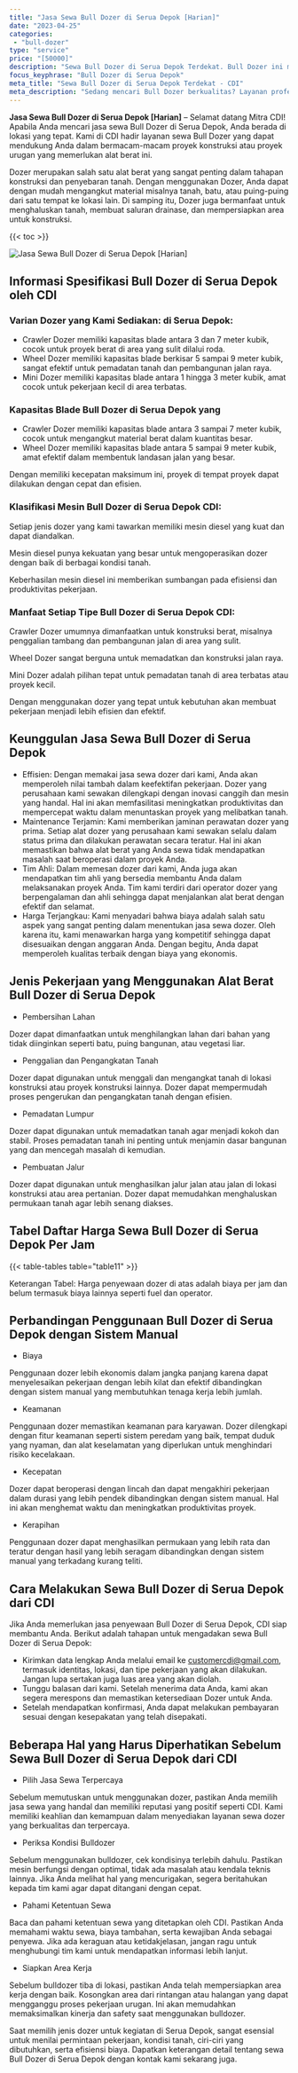 ```yaml
---
title: "Jasa Sewa Bull Dozer di Serua Depok [Harian]"
date: "2023-04-25"
categories:
 - "bull-dozer"
type: "service"
price: "[50000]"
description: "Sewa Bull Dozer di Serua Depok Terdekat. Bull Dozer ini merupakan pilihan tepat dalam proyek pembangunan sebagai alat berat berkualitas tinggi dan produktif. Dapatkan informasi lengkap dengan menghubungi kami."
focus_keyphrase: "Bull Dozer di Serua Depok"
meta_title: "Sewa Bull Dozer di Serua Depok Terdekat - CDI"
meta_description: "Sedang mencari Bull Dozer berkualitas? Layanan profesional kami siap melayani dengan solusi optimal. Dapatkan penawaran sekarang."
---
```


**Jasa Sewa Bull Dozer di Serua Depok [Harian]** – Selamat datang Mitra CDI! Apabila Anda mencari jasa sewa Bull Dozer di Serua Depok, Anda berada di lokasi yang tepat. Kami di CDI hadir layanan sewa Bull Dozer yang dapat mendukung Anda dalam bermacam-macam proyek konstruksi atau proyek urugan yang memerlukan alat berat ini.

Dozer merupakan salah satu alat berat yang sangat penting dalam tahapan konstruksi dan penyebaran tanah. Dengan menggunakan Dozer, Anda dapat dengan mudah mengangkut material misalnya tanah, batu, atau puing-puing dari satu tempat ke lokasi lain. Di samping itu, Dozer juga bermanfaat untuk menghaluskan tanah, membuat saluran drainase, dan mempersiapkan area untuk konstruksi.

{{< toc >}}

![Jasa Sewa Bull Dozer di Serua Depok [Harian]](/images/bull-dozer/bull-dozer-17.jpg)

## Informasi Spesifikasi Bull Dozer di Serua Depok oleh CDI

### Varian Dozer yang Kami Sediakan: di Serua Depok:

*   Crawler Dozer memiliki kapasitas blade antara 3 dan 7 meter kubik, cocok untuk proyek berat di area yang sulit dilalui roda.
*   Wheel Dozer memiliki kapasitas blade berkisar 5 sampai 9 meter kubik, sangat efektif untuk pemadatan tanah dan pembangunan jalan raya.
*   Mini Dozer memiliki kapasitas blade antara 1 hingga 3 meter kubik, amat cocok untuk pekerjaan kecil di area terbatas.

### Kapasitas Blade Bull Dozer di Serua Depok yang

*   Crawler Dozer memiliki kapasitas blade antara 3 sampai 7 meter kubik, cocok untuk mengangkut material berat dalam kuantitas besar.
*   Wheel Dozer memiliki kapasitas blade antara 5 sampai 9 meter kubik, amat efektif dalam membentuk landasan jalan yang besar.

Dengan memiliki kecepatan maksimum ini, proyek di tempat proyek dapat dilakukan dengan cepat dan efisien.

### Klasifikasi Mesin Bull Dozer di Serua Depok CDI:

Setiap jenis dozer yang kami tawarkan memiliki mesin diesel yang kuat dan dapat diandalkan.

Mesin diesel punya kekuatan yang besar untuk mengoperasikan dozer dengan baik di berbagai kondisi tanah.

Keberhasilan mesin diesel ini memberikan sumbangan pada efisiensi dan produktivitas pekerjaan.

### Manfaat Setiap Tipe Bull Dozer di Serua Depok CDI:

Crawler Dozer umumnya dimanfaatkan untuk konstruksi berat, misalnya penggalian tambang dan pembangunan jalan di area yang sulit.

Wheel Dozer sangat berguna untuk memadatkan dan konstruksi jalan raya.

Mini Dozer adalah pilihan tepat untuk pemadatan tanah di area terbatas atau proyek kecil.

Dengan menggunakan dozer yang tepat untuk kebutuhan akan membuat pekerjaan menjadi lebih efisien dan efektif.

## Keunggulan Jasa Sewa Bull Dozer di Serua Depok

*   Effisien: Dengan memakai jasa sewa dozer dari kami, Anda akan memperoleh nilai tambah dalam keefektifan pekerjaan. Dozer yang perusahaan kami sewakan dilengkapi dengan inovasi canggih dan mesin yang handal. Hal ini akan memfasilitasi meningkatkan produktivitas dan mempercepat waktu dalam menuntaskan proyek yang melibatkan tanah.
*   Maintenance Terjamin: Kami memberikan jaminan perawatan dozer yang prima. Setiap alat dozer yang perusahaan kami sewakan selalu dalam status prima dan dilakukan perawatan secara teratur. Hal ini akan memastikan bahwa alat berat yang Anda sewa tidak mendapatkan masalah saat beroperasi dalam proyek Anda.
*   Tim Ahli: Dalam memesan dozer dari kami, Anda juga akan mendapatkan tim ahli yang bersedia membantu Anda dalam melaksanakan proyek Anda. Tim kami terdiri dari operator dozer yang berpengalaman dan ahli sehingga dapat menjalankan alat berat dengan efektif dan selamat.
*   Harga Terjangkau: Kami menyadari bahwa biaya adalah salah satu aspek yang sangat penting dalam menentukan jasa sewa dozer. Oleh karena itu, kami menawarkan harga yang kompetitif sehingga dapat disesuaikan dengan anggaran Anda. Dengan begitu, Anda dapat memperoleh kualitas terbaik dengan biaya yang ekonomis.

## Jenis Pekerjaan yang Menggunakan Alat Berat Bull Dozer di Serua Depok

*   Pembersihan Lahan

Dozer dapat dimanfaatkan untuk menghilangkan lahan dari bahan yang tidak diinginkan seperti batu, puing bangunan, atau vegetasi liar.
*   Penggalian dan Pengangkatan Tanah

Dozer dapat digunakan untuk menggali dan mengangkat tanah di lokasi konstruksi atau proyek konstruksi lainnya. Dozer dapat mempermudah proses pengerukan dan pengangkatan tanah dengan efisien.
*   Pemadatan Lumpur

Dozer dapat digunakan untuk memadatkan tanah agar menjadi kokoh dan stabil. Proses pemadatan tanah ini penting untuk menjamin dasar bangunan yang dan mencegah masalah di kemudian.
*   Pembuatan Jalur

Dozer dapat digunakan untuk menghasilkan jalur jalan atau jalan di lokasi konstruksi atau area pertanian. Dozer dapat memudahkan menghaluskan permukaan tanah agar lebih senang diakses.

## Tabel Daftar Harga Sewa Bull Dozer di Serua Depok Per Jam

{{< table-tables table="table11" >}}

Keterangan Tabel: Harga penyewaan dozer di atas adalah biaya per jam dan belum termasuk biaya lainnya seperti fuel dan operator.

## Perbandingan Penggunaan Bull Dozer di Serua Depok dengan Sistem Manual

*   Biaya

Penggunaan dozer lebih ekonomis dalam jangka panjang karena dapat menyelesaikan pekerjaan dengan lebih kilat dan efektif dibandingkan dengan sistem manual yang membutuhkan tenaga kerja lebih jumlah.
*   Keamanan

Penggunaan dozer memastikan keamanan para karyawan. Dozer dilengkapi dengan fitur keamanan seperti sistem peredam yang baik, tempat duduk yang nyaman, dan alat keselamatan yang diperlukan untuk menghindari risiko kecelakaan.
*   Kecepatan

Dozer dapat beroperasi dengan lincah dan dapat mengakhiri pekerjaan dalam durasi yang lebih pendek dibandingkan dengan sistem manual. Hal ini akan menghemat waktu dan meningkatkan produktivitas proyek.
*   Kerapihan

Penggunaan dozer dapat menghasilkan permukaan yang lebih rata dan teratur dengan hasil yang lebih seragam dibandingkan dengan sistem manual yang terkadang kurang teliti.

## Cara Melakukan Sewa Bull Dozer di Serua Depok dari CDI

Jika Anda memerlukan jasa penyewaan Bull Dozer di Serua Depok, CDI siap membantu Anda. Berikut adalah tahapan untuk mengadakan sewa Bull Dozer di Serua Depok:

*   Kirimkan data lengkap Anda melalui email ke customercdi@gmail.com, termasuk identitas, lokasi, dan tipe pekerjaan yang akan dilakukan. Jangan lupa sertakan juga luas area yang akan diolah.
*   Tunggu balasan dari kami. Setelah menerima data Anda, kami akan segera merespons dan memastikan ketersediaan Dozer untuk Anda.
*   Setelah mendapatkan konfirmasi, Anda dapat melakukan pembayaran sesuai dengan kesepakatan yang telah disepakati.

## Beberapa Hal yang Harus Diperhatikan Sebelum Sewa Bull Dozer di Serua Depok dari CDI

*   Pilih Jasa Sewa Terpercaya

Sebelum memutuskan untuk menggunakan dozer, pastikan Anda memilih jasa sewa yang handal dan memiliki reputasi yang positif seperti CDI. Kami memiliki keahlian dan kemampuan dalam menyediakan layanan sewa dozer yang berkualitas dan terpercaya.
*   Periksa Kondisi Bulldozer

Sebelum menggunakan bulldozer, cek kondisinya terlebih dahulu. Pastikan mesin berfungsi dengan optimal, tidak ada masalah atau kendala teknis lainnya. Jika Anda melihat hal yang mencurigakan, segera beritahukan kepada tim kami agar dapat ditangani dengan cepat.
*   Pahami Ketentuan Sewa

Baca dan pahami ketentuan sewa yang ditetapkan oleh CDI. Pastikan Anda memahami waktu sewa, biaya tambahan, serta kewajiban Anda sebagai penyewa. Jika ada keraguan atau ketidakjelasan, jangan ragu untuk menghubungi tim kami untuk mendapatkan informasi lebih lanjut.
*   Siapkan Area Kerja

Sebelum bulldozer tiba di lokasi, pastikan Anda telah mempersiapkan area kerja dengan baik. Kosongkan area dari rintangan atau halangan yang dapat mengganggu proses pekerjaan urugan. Ini akan memudahkan memaksimalkan kinerja dan safety saat menggunakan bulldozer.

Saat memilih jenis dozer untuk kegiatan di Serua Depok, sangat esensial untuk menilai permintaan pekerjaan, kondisi tanah, ciri-ciri yang dibutuhkan, serta efisiensi biaya. Dapatkan keterangan detail tentang sewa Bull Dozer di Serua Depok dengan kontak kami sekarang juga.